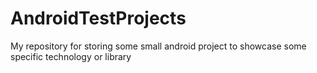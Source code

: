 # AndroidTestProjects
My repository for storing some small android project to showcase some specific technology or library
